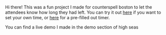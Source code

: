 Hi there! This was a fun project I made for counterspell boston to let the attendees know how long they had left. You can try it out [here](https://evan-gan.github.io/cs/) if you want to set your own time, or [here](https://evan-gan.github.io/cs/?time=2024-11-24T11%3A03) for a pre-filled out timer.

You can find a live demo I made in the demo section of high seas